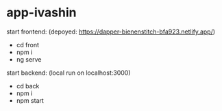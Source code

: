 # app-ivashin

start frontend:
(depoyed: https://dapper-bienenstitch-bfa923.netlify.app/)

- cd front
- npm i
- ng serve

start backend:
(local run on localhost:3000)

- cd back
- npm i
- npm start
